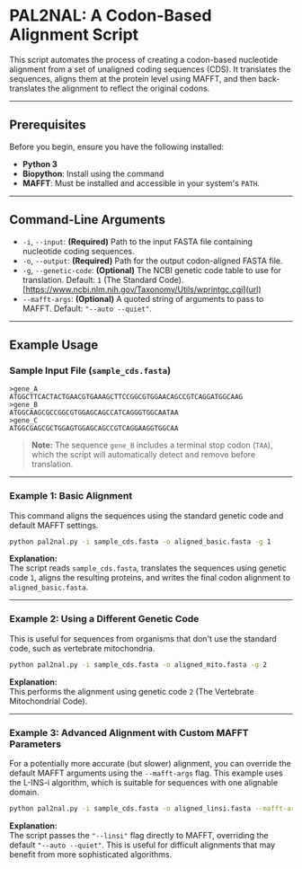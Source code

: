 # PAL2NAL: A Codon-Based Alignment Script

This script automates the process of creating a codon-based nucleotide alignment from a set of unaligned coding sequences (CDS). It translates the sequences, aligns them at the protein level using MAFFT, and then back-translates the alignment to reflect the original codons.

---

## Prerequisites

Before you begin, ensure you have the following installed:

- **Python 3**
- **Biopython**: Install using the command  
- **MAFFT**: Must be installed and accessible in your system's `PATH`.

---

## Command-Line Arguments

- `-i`, `--input`: **(Required)** Path to the input FASTA file containing nucleotide coding sequences.  
- `-o`, `--output`: **(Required)** Path for the output codon-aligned FASTA file.  
- `-g`, `--genetic-code`: **(Optional)** The NCBI genetic code table to use for translation. Default: `1` (The Standard Code).  [https://www.ncbi.nlm.nih.gov/Taxonomy/Utils/wprintgc.cgi](url)
- `--mafft-args`: **(Optional)** A quoted string of arguments to pass to MAFFT. Default: `"--auto --quiet"`.

---

## Example Usage

### Sample Input File (`sample_cds.fasta`)

```fasta
>gene_A
ATGGCTTCACTACTGAACGTGAAAGCTTCCGGCGTGGAACAGCCGTCAGGATGGCAAG
>gene_B
ATGGCAAGCGCCGGCGTGGAGCAGCCATCAGGGTGGCAATAA
>gene_C
ATGGCGAGCGCTGGAGTGGAGCAGCCGTCAGGAAGGTGGCAA
```

> **Note:** The sequence `gene_B` includes a terminal stop codon (`TAA`), which the script will automatically detect and remove before translation.

---

### Example 1: Basic Alignment

This command aligns the sequences using the standard genetic code and default MAFFT settings.

```bash
python pal2nal.py -i sample_cds.fasta -o aligned_basic.fasta -g 1
```

**Explanation:**  
The script reads `sample_cds.fasta`, translates the sequences using genetic code `1`, aligns the resulting proteins, and writes the final codon alignment to `aligned_basic.fasta`.

---

### Example 2: Using a Different Genetic Code

This is useful for sequences from organisms that don't use the standard code, such as vertebrate mitochondria.

```bash
python pal2nal.py -i sample_cds.fasta -o aligned_mito.fasta -g 2
```

**Explanation:**  
This performs the alignment using genetic code `2` (The Vertebrate Mitochondrial Code).

---

### Example 3: Advanced Alignment with Custom MAFFT Parameters

For a potentially more accurate (but slower) alignment, you can override the default MAFFT arguments using the `--mafft-args` flag. This example uses the L-INS-i algorithm, which is suitable for sequences with one alignable domain.

```bash
python pal2nal.py -i sample_cds.fasta -o aligned_linsi.fasta --mafft-args "--linsi"
```

**Explanation:**  
The script passes the `"--linsi"` flag directly to MAFFT, overriding the default `"--auto --quiet"`. This is useful for difficult alignments that may benefit from more sophisticated algorithms.
